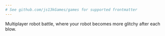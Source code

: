 ```yaml
---
# See github.com/js13kGames/games for supported frontmatter
---
```

Multiplayer robot battle, where your robot becomes more glitchy after each blow.